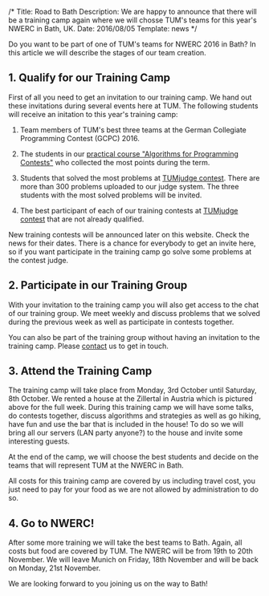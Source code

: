 /*
Title: Road to Bath
Description: We are happy to announce that there will be a training camp again where we will chosse TUM's teams for this year's NWERC in Bath, UK.
Date: 2016/08/05
Template: news
*/

Do you want to be part of one of TUM's teams for NWERC 2016 in Bath? In this
article we will describe the stages of our team creation.

## 1. Qualify for our Training Camp

First of all you need to get an invitation to our training camp. We hand out
these invitations during several events here at TUM. The following students
will receive an initation to this year's training camp:

1. Team members of TUM's best three teams at the German Collegiate
Programming Contest (GCPC) 2016.

2. The students in our [practical course "Algorithms for Programming
Contests"](/preparation/courses) who collected the most points during the
term.

3. Students that solved the most problems at [TUMjudge
contest](https://judge.in.tum.de/contest/). There are more than 300 problems
uploaded to our judge system. The three students with the most solved
problems will be invited.

4. The best participant of each of our training contests at [TUMjudge
contest](https://judge.in.tum.de/contest/) that are not already qualified.

New training contests will be announced later on this website. Check the
news for their dates. There is a chance for everybody to get an invite here,
so if you want participate in the training camp go solve some problems at
the contest judge.

## 2. Participate in our Training Group

With your invitation to the training camp you will also get access to the
chat of our training group. We meet weekly and discuss problems that we
solved during the previous week as well as participate in contests together.

You can also be part of the training group without having an invitation to
the training camp. Please [contact](/contact) us to get in touch.

## 3. Attend the Training Camp

The training camp will take place from Monday, 3rd October until Saturday,
8th October. We rented a house at the Zillertal in Austria which is pictured
above for the full week. During this training camp we will have some talks,
do contests together, discuss algorithms and strategies as well as go
hiking, have fun and use the bar that is included in the house! To do so we
will bring all our servers (LAN party anyone?) to the house and invite some
interesting guests.

At the end of the camp, we will choose the best students and decide on the
teams that will represent TUM at the NWERC in Bath.

All costs for this training camp are covered by us including travel cost,
you just need to pay for your food as we are not allowed by administration
to do so.

## 4. Go to NWERC!

After some more training we will take the best teams to Bath. Again, all
costs but food are covered by TUM. The NWERC will be from 19th to 20th
November. We will leave Munich on Friday, 18th November and will be back on
Monday, 21st November.

We are looking forward to you joining us on the way to Bath!
